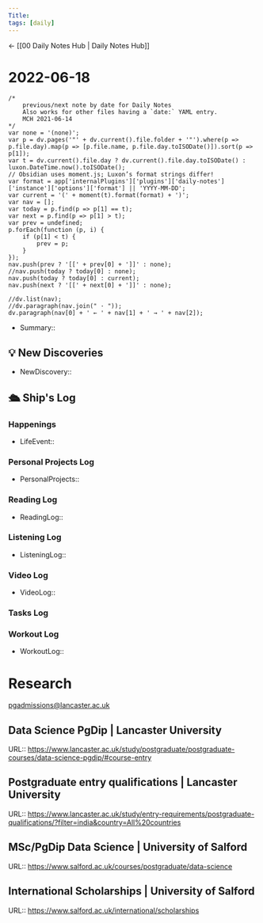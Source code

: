 ```yaml
---
Title:
tags: [daily]
---
```


<- [[00 Daily Notes Hub | Daily Notes Hub]]

# 2022-06-18

```dataviewjs
/*
    previous/next note by date for Daily Notes
    Also works for other files having a `date:` YAML entry.
    MCH 2021-06-14
*/
var none = '(none)';
var p = dv.pages('"' + dv.current().file.folder + '"').where(p => p.file.day).map(p => [p.file.name, p.file.day.toISODate()]).sort(p => p[1]);
var t = dv.current().file.day ? dv.current().file.day.toISODate() : luxon.DateTime.now().toISODate();
// Obsidian uses moment.js; Luxon’s format strings differ!
var format = app['internalPlugins']['plugins']['daily-notes']['instance']['options']['format'] || 'YYYY-MM-DD';
var current = '(' + moment(t).format(format) + ')';
var nav = [];
var today = p.find(p => p[1] == t);
var next = p.find(p => p[1] > t);
var prev = undefined;
p.forEach(function (p, i) {
    if (p[1] < t) {
        prev = p;
    }
});
nav.push(prev ? '[[' + prev[0] + ']]' : none);
//nav.push(today ? today[0] : none);
nav.push(today ? today[0] : current);
nav.push(next ? '[[' + next[0] + ']]' : none);

//dv.list(nav);
//dv.paragraph(nav.join(" · "));
dv.paragraph(nav[0] + ' ← ' + nav[1] + ' → ' + nav[2]);
```

- Summary::

## 💡 New Discoveries

- NewDiscovery::

## 🛳️ Ship's Log

### Happenings

- LifeEvent::

### Personal Projects Log

- PersonalProjects::

### Reading Log

- ReadingLog::

### Listening Log

- ListeningLog::

### Video Log

- VideoLog::

### Tasks Log

### Workout Log

- WorkoutLog::

# Research

pgadmissions@lancaster.ac.uk

## Data Science PgDip | Lancaster University

URL:: https://www.lancaster.ac.uk/study/postgraduate/postgraduate-courses/data-science-pgdip/#course-entry

## Postgraduate entry qualifications | Lancaster University

URL:: https://www.lancaster.ac.uk/study/entry-requirements/postgraduate-qualifications/?filter=india&country=All%20countries

## MSc/PgDip Data Science | University of Salford

URL:: https://www.salford.ac.uk/courses/postgraduate/data-science

## International Scholarships | University of Salford

URL:: https://www.salford.ac.uk/international/scholarships
